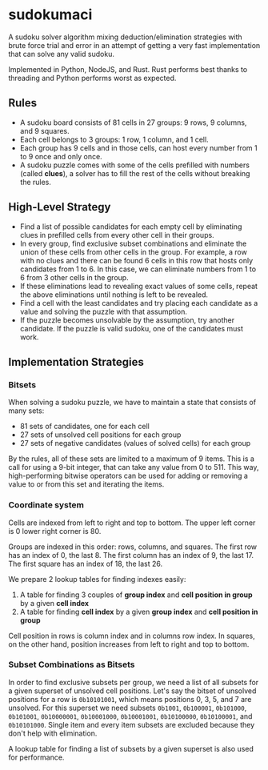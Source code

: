 # sudokumaci

A sudoku solver algorithm mixing deduction/elimination strategies with brute force trial and error in an attempt of getting a very fast implementation that can solve any valid sudoku.

Implemented in Python, NodeJS, and Rust. Rust performs best thanks to threading and Python performs worst as expected.

## Rules

- A sudoku board consists of 81 cells in 27 groups: 9 rows, 9 columns, and 9 squares.
- Each cell belongs to 3 groups: 1 row, 1 column, and 1 cell.
- Each group has 9 cells and in those cells, can host every number from 1 to 9 once and only once.
- A sudoku puzzle comes with some of the cells prefilled with numbers (called **clues**), a solver has to fill the rest of the cells without breaking the rules.

## High-Level Strategy

- Find a list of possible candidates for each empty cell by eliminating clues in prefilled cells from every other cell in their groups.
- In every group, find exclusive subset combinations and eliminate the union of these cells from other cells in the group. For example, a row with no clues and there can be found 6 cells in this row that hosts only candidates from 1 to 6. In this case, we can eliminate numbers from 1 to 6 from 3 other cells in the group.
- If these eliminations lead to revealing exact values of some cells, repeat the above eliminations until nothing is left to be revealed.
- Find a cell with the least candidates and try placing each candidate as a value and solving the puzzle with that assumption.
- If the puzzle becomes unsolvable by the assumption, try another candidate. If the puzzle is valid sudoku, one of the candidates must work.

## Implementation Strategies

### Bitsets

When solving a sudoku puzzle, we have to maintain a state that consists of many sets:

- 81 sets of candidates, one for each cell
- 27 sets of unsolved cell positions for each group
- 27 sets of negative candidates (values of solved cells) for each group

By the rules, all of these sets are limited to a maximum of 9 items. This is a call for using a 9-bit integer, that can take any value from 0 to 511. This way, high-performing bitwise operators can be used for adding or removing a value to or from this set and iterating the items.

### Coordinate system

Cells are indexed from left to right and top to bottom. The upper left corner is 0 lower right corner is 80.

Groups are indexed in this order: rows, columns, and squares. The first row has an index of 0, the last 8. The first column has an index of 9, the last 17. The first square has an index of 18, the last 26.

We prepare 2 lookup tables for finding indexes easily:

1. A table for finding 3 couples of **group index** and **cell position in group** by a given **cell index**
2. A table for finding **cell index** by a given **group index** and **cell position in group**

Cell position in rows is column index and in columns row index. In squares, on the other hand, position increases from left to right and top to bottom.

### Subset Combinations as Bitsets

In order to find exclusive subsets per group, we need a list of all subsets for a given superset of unsolved cell positions. Let's say the bitset of unsolved positions for a row is `0b10101001`, which means positions 0, 3, 5, and 7 are unsolved. For this superset we need subsets `0b1001`, `0b100001`, `0b101000`, `0b101001`, `0b10000001`, `0b10001000`, `0b10001001`, `0b10100000`, `0b10100001`, and `0b10101000`. Single item and every item subsets are excluded because they don't help with elimination.

A lookup table for finding a list of subsets by a given superset is also used for performance.
